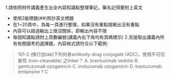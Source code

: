 1.請依照附件講義產生出全內容知識點整理筆記，藥名記得要附上英文
- 使用2級標題(##)照抄英文標題
- 在1~20頁中，為每一頁進行整理，如果沒有重點就輸出沒有重點
- 內容可以超過輸出上限沒關係，即輸出內容不限
- 每個知識點請附上頁數編號(講義內右下角均有頁碼標示)
2.另提取出講義內所有有關國考的選擇題，內容格式請符合以下範例: 
> 101-2
	(換行加tab)下列何者antibody-drug conjugate (ADC)，使用不可切斷性 (non-cleavable) 之linker？ 
A. brentuximab vedotin 
B. gemtuzumab ozogamicin 
C. inotuzumab ozogamicin 
D. trastuzumab emtansine 
? 
C

